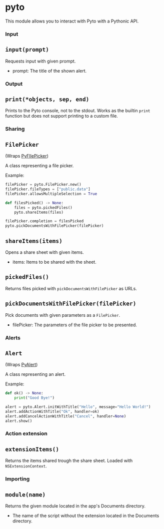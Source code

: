 # pyto

This module allows you to interact with Pyto with a Pythonic API.

### Input

## `input(prompt)`

Requests input with given prompt.

- prompt: The title of the shown alert.

### Output

## `print(*objects, sep, end)`

Prints to the Pyto console, not to the stdout. Works as the builtin `print` function but does not support printing to a custom file.

### Sharing

## `FilePicker`
(Wraps [PyFIlePicker](PyFilePicker))

A class representing a file picker.

Example:

```python
filePicker = pyto.FilePicker.new()
filePicker.fileTypes = ["public.data"]
filePicker.allowsMultipleSelection = True

def filesPicked() -> None:
    files = pyto.pickedFiles()
    pyto.shareItems(files)

filePicker.completion = filesPicked
pyto.pickDocumentsWithFilePicker(filePicker)
```

## `shareItems(items)`

Opens a share sheet with given items.

- items: Items to be shared with the sheet.

## `pickedFiles()`

Returns files picked with `pickDocumentsWithFilePicker` as URLs.

## `pickDocumentsWithFilePicker(filePicker)`

Pick documents with given parameters as a `FilePicker`.

- filePicker: The parameters of the file picker to be presented.

### Alerts

## `Alert`
(Wraps [PyAlert](PyAlert))

A class representing an alert.

Example:

```python
def ok() -> None:
    print("Good Bye!")

alert = pyto.Alert.initWithTitle("Hello", message="Hello World!")
alert.addActionWithTitle("Ok", handler=ok)
alert.addCancelActionWithTitle("Cancel", handler=None)
alert.show()
```

### Action extension

## `extensionItems()`
Returns the items shared trough the share sheet. Loaded with `NSExtensionContext`.

### Importing

## `module(name)`
Returns the given module located in the app's Documents directory.

- The name of the script without the extension located in the Documents directory.
